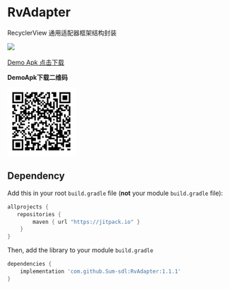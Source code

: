 # RvAdapter
RecyclerView 通用适配器框架结构封装

[![](https://jitpack.io/v/Sum-sdl/RvAdapter.svg)](https://jitpack.io/#Sum-sdl/RvAdapter)

[Demo Apk 点击下载](https://raw.githubusercontent.com/Sum-sdl/AndriodDevelopLibrary/master/sample/other/sample-debug.apk)

**DemoApk下载二维码**

<img src="https://github.com/Sum-sdl/AndriodDevelopLibrary/blob/master/sample/demoUi/download.png">

 ## Dependency
 
 Add this in your root `build.gradle` file (**not** your module `build.gradle` file):
 
 ```gradle
 allprojects {
 	repositories {
         maven { url "https://jitpack.io" }
     }
 }
 ```
 
 Then, add the library to your module `build.gradle`
 ```gradle
 dependencies {
     implementation 'com.github.Sum-sdl:RvAdapter:1.1.1'
 }
 ```
 

